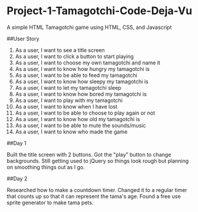 # Project-1-Tamagotchi-Code-Deja-Vu
A simple HTML Tamagotchi game using HTML, CSS, and Javascript

##User Story

01. As a user, I want to see a title screen
02. As a user, I want to click a button to start playing
03. As a user, I want to choose my own tamagotchi and name it
04. As a user, I want to know how hungry my tamagotchi is 
05. As a user, I want to be able to feed my tamagotchi
06. As a user, I want to know how sleepy my tamagotchi is
07. As a user, I want to let my tamagotchi sleep
08. As a user, I want to know how bored my tamagotchi is
09. As a user, I want to play with my tamagotchi
10. As a user, I want to know when I have lost
11. As a user, I want to be able to choose to play again or not
12. As a user, I want to know how old my tamagotchi is
13. As a user, I want to be able to mute the sounds/music
14. As a user, I want to know who made the game

##Day 1

Built the title screen with 2 buttons. Got the "play" button to change backgrounds.
Still getting used to jQuery so things look rough but planning on smoothing things out as I go.

##Day 2

Researched how to make a countdown timer. Changed it to a regular timer that counts up so that it can represent the tama's age.
Found a free use sprite generator to make tama pets.
